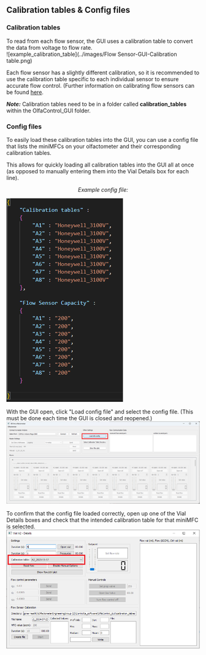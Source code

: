 ## Calibration tables & Config files
### Calibration tables

To read from each flow sensor, the GUI uses a calibration table to convert the data from voltage to flow rate.  
![example_calibration_table](../images/Flow Sensor-GUI-Calibration table.png)

Each flow sensor has a slightly different calibration, so it is recommended to use the calibration table specific to each individual sensor to ensure accurate flow control. (Further information on calibrating flow sensors can be found [here](Resources/flow_sensor_calibration.md).  

***Note:*** Calibration tables need to be in a folder called **calibration_tables** within the OlfaControl_GUI folder.  
### Config files

To easily load these calibration tables into the GUI, you can use a config file that lists the miniMFCs on your olfactometer and their corresponding calibration tables.  

This allows for quickly loading all calibration tables into the GUI all at once (as opposed to manually entering them into the Vial Details box for each line).  
*<p align="center"> *Example config file:*  </p>*
![setup_GUI_03_config](../images/setup_GUI_03_configFile.png)

With the GUI open, click "Load config file" and select the config file. (This must be done each time the GUI is closed and reopened.)  
![setup_GUI_02](../images/setup_GUI_02_loadConfig.png)

To confirm that the config file loaded correctly, open up one of the Vial Details boxes and check that the intended calibration table for that miniMFC is selected.  
![setup_GUI_vialDetails](../images/setup_GUI_vialDetails.png)